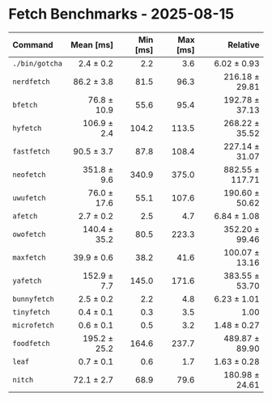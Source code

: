# Fetch Benchmarks - 2025-08-15

| Command | Mean [ms] | Min [ms] | Max [ms] | Relative |
|:---|---:|---:|---:|---:|
| `./bin/gotcha` | 2.4 ± 0.2 | 2.2 | 3.6 | 6.02 ± 0.93 |
| `nerdfetch` | 86.2 ± 3.8 | 81.5 | 96.3 | 216.18 ± 29.81 |
| `bfetch` | 76.8 ± 10.9 | 55.6 | 95.4 | 192.78 ± 37.13 |
| `hyfetch` | 106.9 ± 2.4 | 104.2 | 113.5 | 268.22 ± 35.52 |
| `fastfetch` | 90.5 ± 3.7 | 87.8 | 108.4 | 227.14 ± 31.07 |
| `neofetch` | 351.8 ± 9.6 | 340.9 | 375.0 | 882.55 ± 117.71 |
| `uwufetch` | 76.0 ± 17.6 | 55.1 | 107.6 | 190.60 ± 50.62 |
| `afetch` | 2.7 ± 0.2 | 2.5 | 4.7 | 6.84 ± 1.08 |
| `owofetch` | 140.4 ± 35.2 | 80.5 | 223.3 | 352.20 ± 99.46 |
| `maxfetch` | 39.9 ± 0.6 | 38.2 | 41.6 | 100.07 ± 13.16 |
| `yafetch` | 152.9 ± 7.7 | 145.0 | 171.6 | 383.55 ± 53.70 |
| `bunnyfetch` | 2.5 ± 0.2 | 2.2 | 4.8 | 6.23 ± 1.01 |
| `tinyfetch` | 0.4 ± 0.1 | 0.3 | 3.5 | 1.00 |
| `microfetch` | 0.6 ± 0.1 | 0.5 | 3.2 | 1.48 ± 0.27 |
| `foodfetch` | 195.2 ± 25.2 | 164.6 | 237.7 | 489.87 ± 89.90 |
| `leaf` | 0.7 ± 0.1 | 0.6 | 1.7 | 1.63 ± 0.28 |
| `nitch` | 72.1 ± 2.7 | 68.9 | 79.6 | 180.98 ± 24.61 |
